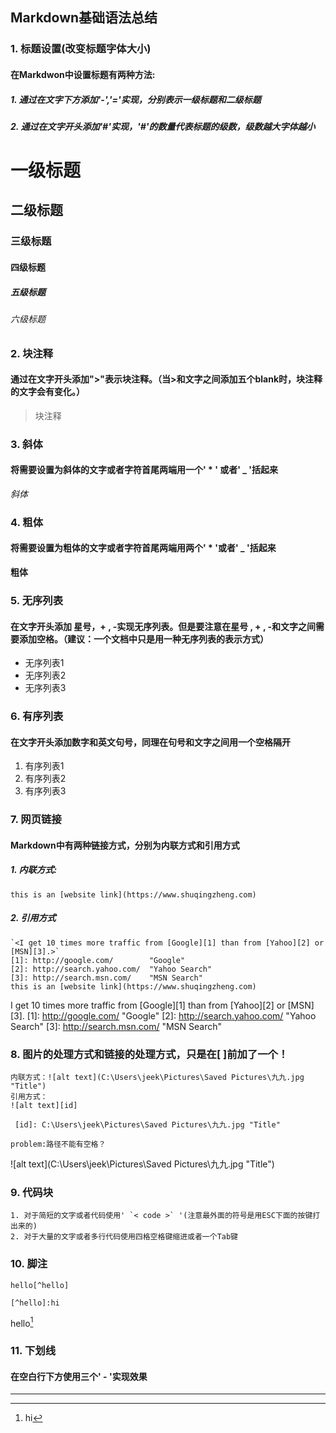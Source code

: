 ## Markdown基础语法总结

### 1. 标题设置(改变标题字体大小)
#### 在Markdwon中设置标题有两种方法:
##### 1. 通过在文字下方添加'-','='实现，分别表示一级标题和二级标题
##### 2. 通过在文字开头添加'#'实现，'#'的数量代表标题的级数，级数越大字体越小
# 一级标题
## 二级标题
### 三级标题
#### 四级标题
##### 五级标题
###### 六级标题
### 2. 块注释
#### 通过在文字开头添加">"表示块注释。（当>和文字之间添加五个blank时，块注释的文字会有变化。）
>块注释

### 3. 斜体
#### 将需要设置为斜体的文字或者字符首尾两端用一个' * ' 或者' _ '括起来
*斜体*
### 4. 粗体
#### 将需要设置为粗体的文字或者字符首尾两端用两个' * '或者' _ '括起来
**粗体**
### 5. 无序列表
#### 在文字开头添加 星号，+ , -实现无序列表。但是要注意在星号 , + , -和文字之间需要添加空格。（建议：一个文档中只是用一种无序列表的表示方式）
- 无序列表1
- 无序列表2
- 无序列表3
### 6. 有序列表
#### 在文字开头添加数字和英文句号，同理在句号和文字之间用一个空格隔开
1. 有序列表1
2. 有序列表2
3. 有序列表3
### 7. 网页链接
#### Markdown中有两种链接方式，分别为内联方式和引用方式
##### 1. 内联方式:
    this is an [website link](https://www.shuqingzheng.com)
##### 2. 引用方式
    `<I get 10 times more traffic from [Google][1] than from [Yahoo][2] or [MSN][3].>`
    [1]: http://google.com/        "Google"
    [2]: http://search.yahoo.com/  "Yahoo Search"
    [3]: http://search.msn.com/    "MSN Search"
    this is an [website link](https://www.shuqingzheng.com)

I get 10 times more traffic from [Google][1] than from [Yahoo][2] or [MSN][3].
[1]: http://google.com/        "Google"
[2]: http://search.yahoo.com/  "Yahoo Search"
[3]: http://search.msn.com/    "MSN Search"

### 8. 图片的处理方式和链接的处理方式，只是在[ ]前加了一个！
    内联方式：![alt text](C:\Users\jeek\Pictures\Saved Pictures\九九.jpg "Title")
    引用方式：
    ![alt text][id]

     [id]: C:\Users\jeek\Pictures\Saved Pictures\九九.jpg "Title"

    problem:路径不能有空格？
![alt text](C:\Users\jeek\Pictures\Saved Pictures\九九.jpg "Title")
### 9. 代码块
    1. 对于简短的文字或者代码使用' `< code >` '(注意最外面的符号是用ESC下面的按键打出来的)
    2. 对于大量的文字或者多行代码使用四格空格键缩进或者一个Tab键

### 10. 脚注
    hello[^hello]

    [^hello]:hi
hello[^hello]

[^hello]:hi
### 11. 下划线
#### 在空白行下方使用三个' - '实现效果
---
